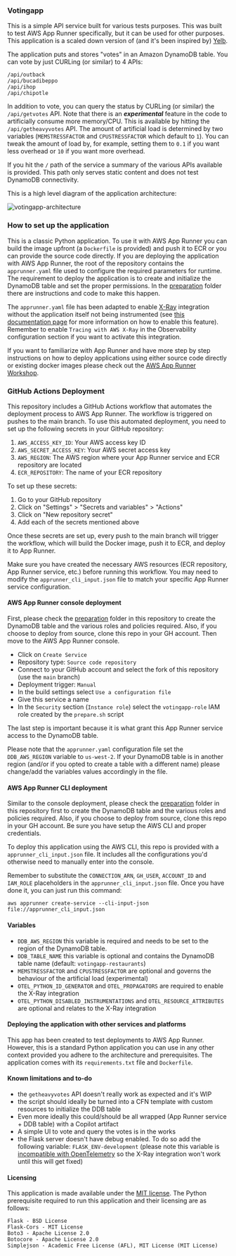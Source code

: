 ### Votingapp

This is a simple API service built for various tests purposes. This was built to test AWS App Runner specifically, but it can be used for other purposes. This application is a scaled down version of (and it's been inspired by) [Yelb](https://github.com/mreferre/yelb/).

The application puts and stores "votes" in an Amazon DynamoDB table. You can vote by just CURLing (or similar) to 4 APIs: 
```
/api/outback
/api/bucadibeppo
/api/ihop
/api/chipotle
```
In addition to vote, you can query the status by CURLing (or similar) the `/api/getvotes` API. Note that there is an ***experimental*** feature in the code to artificially consume more memory/CPU. This is available by hitting the `/api/getheavyvotes` API. The amount of artificial load is determined by two variables (`MEMSTRESSFACTOR` and `CPUSTRESSFACTOR` which default to `1`). You can tweak the amount of load by, for example, setting them to `0.1` if you want less overhead or `10` if you want more overhead. 

If you hit the `/` path of the service a summary of the various APIs available is provided. This path only serves static content and does not test DynamoDB connectivity. 

This is a high level diagram of the application architecture:

![votingapp-architecture](/images/votingapp-architecture.png)

### How to set up the application

This is a classic Python application. To use it with AWS App Runner you can build the image upfront (a `Dockerfile` is provided) and push it to ECR or you can provide the source code directly. If you are deploying the application with AWS App Runner, the root of the repository contains the `apprunner.yaml` file used to configure the required parameters for runtime. The requirement to deploy the application is to create and initialize the DynamoDB table and set the proper permissions. In the [preparation](/preparation) folder there are instructions and code to make this happen. 

The `apprunner.yaml` file has been adapted to enable [X-Ray](https://aws.amazon.com/xray/) integration without the application itself not being instrumented (see [this documentation page](https://docs.aws.amazon.com/apprunner/latest/dg/monitor-xray.html) for more information on how to enable this feature). Remember to enable `Tracing with AWS X-Ray` in the Observability configuration section if you want to activate this integration.   

If you want to familiarize with App Runner and have more step by step instructions on how to deploy applications using either source code directly or existing docker images please check out the [AWS App Runner Workshop](https://www.apprunnerworkshop.com/).  

### GitHub Actions Deployment

This repository includes a GitHub Actions workflow that automates the deployment process to AWS App Runner. The workflow is triggered on pushes to the main branch. To use this automated deployment, you need to set up the following secrets in your GitHub repository:

1. `AWS_ACCESS_KEY_ID`: Your AWS access key ID
2. `AWS_SECRET_ACCESS_KEY`: Your AWS secret access key
3. `AWS_REGION`: The AWS region where your App Runner service and ECR repository are located
4. `ECR_REPOSITORY`: The name of your ECR repository

To set up these secrets:

1. Go to your GitHub repository
2. Click on "Settings" > "Secrets and variables" > "Actions"
3. Click on "New repository secret"
4. Add each of the secrets mentioned above

Once these secrets are set up, every push to the main branch will trigger the workflow, which will build the Docker image, push it to ECR, and deploy it to App Runner.

Make sure you have created the necessary AWS resources (ECR repository, App Runner service, etc.) before running this workflow. You may need to modify the `apprunner_cli_input.json` file to match your specific App Runner service configuration.


#### AWS App Runner console deployment

First, please check the [preparation](/preparation) folder in this repository to create the DynamoDB table and the various roles and policies required. Also, if you choose to deploy from source, clone this repo in your GH account. Then move to the AWS App Runner console.

- Click on `Create Service` 
- Repository type: `Source code repository`
- Connect to your GitHub account and select the fork of this repository (use the `main` branch)
- Deployment trigger: `Manual`
- In the build settings select `Use a configuration file`
- Give this service a name 
- In the `Security` section (`Instance role`) select the `votingapp-role` IAM role created by the `prepare.sh` script  

The last step is important because it is what grant this App Runner service access to the DynamoDB table. 

Please note that the `apprunner.yaml` configuration file set the `DDB_AWS_REGION` variable to `us-west-2`. If your DynamoDB table is in another region (and/or if you opted to create a table with a different name) please change/add the variables values accordingly in the file. 

#### AWS App Runner CLI deployment

Similar to the console deployment, please check the [preparation](/preparation) folder in this repository first to create the DynamoDB table and the various roles and policies required. Also, if you choose to deploy from source, clone this repo in your GH account. Be sure you have setup the AWS CLI and proper credentials. 

To deploy this application using the AWS CLI, this repo is provided with a `apprunner_cli_input.json` file. It includes all the configurations you'd otherwise need to manually enter into the console. 

Remember to substitute the `CONNECTION_ARN`, `GH_USER`, `ACCOUNT_ID` and `IAM_ROLE` placeholders in the `apprunner_cli_input.json` file. Once you have done it, you can just run this command: 

```
aws apprunner create-service --cli-input-json file://apprunner_cli_input.json
```

#### Variables

- `DDB_AWS_REGION` this variable is required and needs to be set to the region of the DynamoDB table.
- `DDB_TABLE_NAME` this variable is optional and contains the DynamoDB table name (default: `votingapp-restaurants`)
- `MEMSTRESSFACTOR` and `CPUSTRESSFACTOR` are optional and governs the behaviour of the artificial load (experimental)
- `OTEL_PYTHON_ID_GENERATOR` and `OTEL_PROPAGATORS` are required to enable the X-Ray integration
- `OTEL_PYTHON_DISABLED_INSTRUMENTATIONS` and `OTEL_RESOURCE_ATTRIBUTES` are optional and relates to the X-Ray integration

#### Deploying the application with other services and platforms  

This app has been created to test deployments to AWS App Runner. However, this is a standard Python application you can use in any other context provided you adhere to the architecture and prerequisites. The application comes with its `requirements.txt` file and `Dockerfile`. 

#### Known limitations and to-do

- the `getheavyvotes` API doesn't really work as expected and it's WIP 
- the script should ideally be turned into a CFN template with custom resources to initialize the DDB table
- Even more ideally this could/should be all wrapped (App Runner service + DDB table) with a Copilot artifact
- A simple UI to vote and query the votes is in the works
- the Flask server doesn't have debug enabled. To do so add the following variable: `FLASK_ENV-development` (please note this variable is [incompatible with OpenTelemetry](https://github.com/open-telemetry/opentelemetry-python-contrib/issues/546) so the X-Ray integration won't work until this will get fixed)


#### Licensing

This application is made available under the [MIT license](./LICENSE). The Python prerequisite required to run this application and their licensing are as follows:
```
Flask - BSD License 
Flask-Cors - MIT License
Boto3 - Apache License 2.0
Botocore - Apache License 2.0
Simplejson - Academic Free License (AFL), MIT License (MIT License)
```

